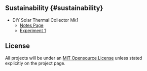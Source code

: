 ## Sustainability {#sustainability}

- DIY Solar Thermal Collector Mk1
    - [Notes Page](./solar_thermal_mk1/solar_thermal_mk1.html)
    - [Experiment 1](./solar_thermal_mk1/solar_therm_mk1_experiment1.html)

## License

All projects will be under an [MIT Opensource License](./license.html) unless
stated explicitly on the project page.
